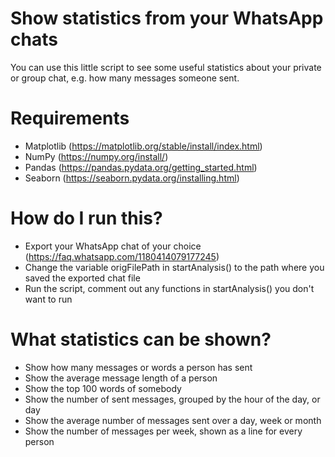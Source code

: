 # Show statistics from your WhatsApp chats
You can use this little script to see some useful statistics about your private or group chat, e.g. how many messages someone sent.

# Requirements
* Matplotlib (https://matplotlib.org/stable/install/index.html)
* NumPy (https://numpy.org/install/)
* Pandas (https://pandas.pydata.org/getting_started.html)
* Seaborn (https://seaborn.pydata.org/installing.html)  

# How do I run this?
* Export your WhatsApp chat of your choice (https://faq.whatsapp.com/1180414079177245)
* Change the variable origFilePath in startAnalysis() to the path where you saved the exported chat file
* Run the script, comment out any functions in startAnalysis() you don't want to run

# What statistics can be shown?
* Show how many messages or words a person has sent
* Show the average message length of a person
* Show the top 100 words of somebody
* Show the number of sent messages, grouped by the hour of the day, or day
* Show the average number of messages sent over a day, week or month
* Show the number of messages per week, shown as a line for every person

